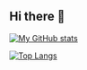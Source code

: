 ## Hi there 👋

[![My GitHub stats](https://github-readme-stats.vercel.app/api?username=GloriousGlider8)](https://github.com/anuraghazra/github-readme-stats)

[![Top Langs](https://github-readme-stats.vercel.app/api/top-langs/?username=anuraghazra)](https://github.com/anuraghazra/github-readme-stats)
